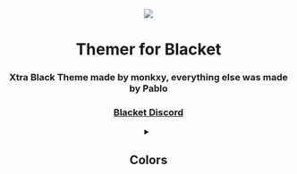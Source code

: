<div align="center">
  <img src="https://cdn.discordapp.com/attachments/924409184496271440/1135468018890186792/image.png">
  <h1>Themer for Blacket</h1>
  <h3>Xtra Black Theme made by monkxy, everything else was made by Pablo</h3>
  <h3><a href="https://discord.gg/blacket">Blacket Discord</a></h3>
</div>

</details>
<details>
<summary align="center"><h2>Colors</h2></summary>

### [Global](Global/)
 * [Unblock Console](Global/UnblockConsole.js) // Prevents heartbeats and system logs in the console from taking up space.<br>
 * [Rainbow Theme](Global/RainbowTheme.js) // Turns everything onto the page into a different random color.<br>
 * [Ben Stewart Images](Global/BenStewartImages.js) // Changes every image on a page to an image of Ben Stewart's face.<br>
 * [Missing Blooks](Global/MissingBlooks.js) // Displays in console all the Blooks your account is missing.<br>
 * [Mass Friend Request](Global/FriendRequest.js) // Sends friend requests to multiple people at once easily.<br>
 * [Custom Chat](Global/CustomChat.js) // Changes everyone's chat username and profile picture to a name/image of your choice.<br>
 * [Blooks Info](Global/BlooksInfo.js) // Shows the missing and obtained Blooks a user has in Console in a list.<br>
